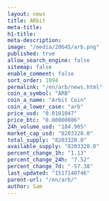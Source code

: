 ```yaml
---
layout: news
title: ARbit
meta-title: 
h1-title: 
meta-description: 
image: "/media/20645/arb.png"
published: true
allow_search_engine: false
sitemap: false
enable_comment: false
sort_order: 1094
permalink: "/en/arb/news.html"
coin_a_symbol: "ARB"
coin_a_name: "Arbit Coin"
coin_a_lower_case: "arb"
price_usd: "0.0101047"
price_btc: "0.00000086"
24h_volume_usd: "184.905"
market_cap_usd: "8203320.0"
total_supply: "8203320.0"
available_supply: "8203320.0"
percent_change_1h: "1.13"
percent_change_24h: "7.52"
percent_change_7d: "-57.38"
last_updated: "1517140746"
parent-url: "/en/arb/"
author: Sam
---
```


